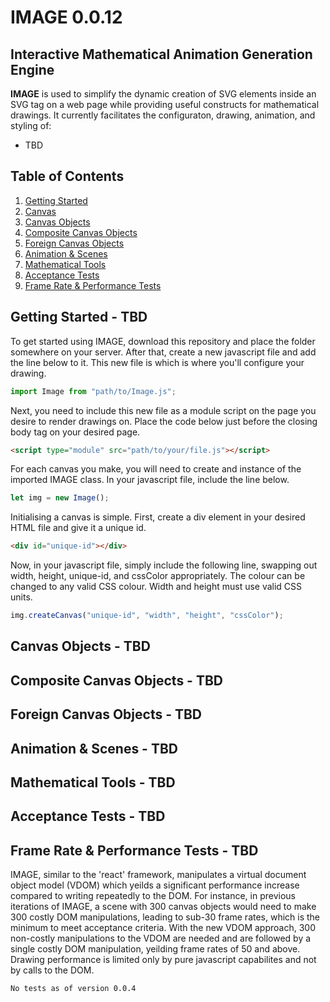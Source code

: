 # <b>IMAGE 0.0.12</b>
## <b>I</b>nteractive <b>M</b>athematical <b>A</b>nimation <b>G</b>eneration <b>E</b>ngine

<b>IMAGE</b> is used to simplify the dynamic creation of SVG elements inside an SVG tag on a web page while providing useful constructs for mathematical drawings. It currently facilitates the configuraton, drawing, animation, and styling of:
- TBD
## Table of Contents
1. [Getting Started](#Getting-Started)
2. [Canvas](#Canvas)
3. [Canvas Objects](#Canvas-Objects)
4. [Composite Canvas Objects](#Composite-Canvas-Objects)
5. [Foreign Canvas Objects](#Foreign-Canvas-Objects)
6. [Animation & Scenes](#Animation-&-Timed-Events)
7. [Mathematical Tools](#Mathematical-Tools)
8. [Acceptance Tests](#Acceptance-Tests)
9. [Frame Rate & Performance Tests](#Frame-Rate-&-Performance-Tests)

## Getting Started - TBD<a name="Getting-Started"></a>

To get started using IMAGE, download this repository and place the folder somewhere on your server.
After that, create a new javascript file and add the line below to it. This new file is which is where you'll configure your drawing.

```javascript
import Image from "path/to/Image.js";
```
Next, you need to include this new file as a module script on the page you desire to render drawings on.
Place the code below just before the closing body tag on your desired page.

```html
<script type="module" src="path/to/your/file.js"></script>
```
For each canvas you make, you will need to create and instance of the imported IMAGE class. In your javascript file, include the line below.
```javascript
let img = new Image();
```

Initialising a canvas is simple. First, create a div element in your desired HTML file and give it a unique id.

```html
<div id="unique-id"></div>
```

Now, in your javascript file, simply include the following line, swapping out width, height, unique-id, and cssColor appropriately. The colour can be changed to any valid CSS colour. Width and height must use valid CSS units.

```javascript
img.createCanvas("unique-id", "width", "height", "cssColor");
```

## Canvas Objects - TBD<a name="Canvas-Objects"></a>

## Composite Canvas Objects - TBD<a name="Composite-Canvas-Objects"></a>

## Foreign Canvas Objects - TBD<a name="Foriegn-Canvas-Objects"></a>

## Animation & Scenes - TBD<a name="Animation-&-Scenes"></a>

## Mathematical Tools - TBD <a name="Mathematical-Tools"></a>

## Acceptance Tests - TBD <a name="Acceptance-Tests"></a>

## Frame Rate & Performance Tests - TBD <a name="Frame-Rate-&-Performance-Tests"></a>
IMAGE, similar to the 'react' framework, manipulates a virtual document object model (VDOM) which yeilds a significant performance increase compared to writing repeatedly to the DOM. For instance, in previous iterations of IMAGE, a scene with 300 canvas objects would need to make 300 costly DOM manipulations, leading to sub-30 frame rates, which is the minimum to meet acceptance criteria. With the new VDOM approach, 300 non-costly manipulations to the VDOM are needed and are followed by a single costly DOM manipulation, yeilding frame rates of 50 and above. Drawing performance is limited only by pure javascript capabilites and not by calls to the DOM.

`No tests as of version 0.0.4`
